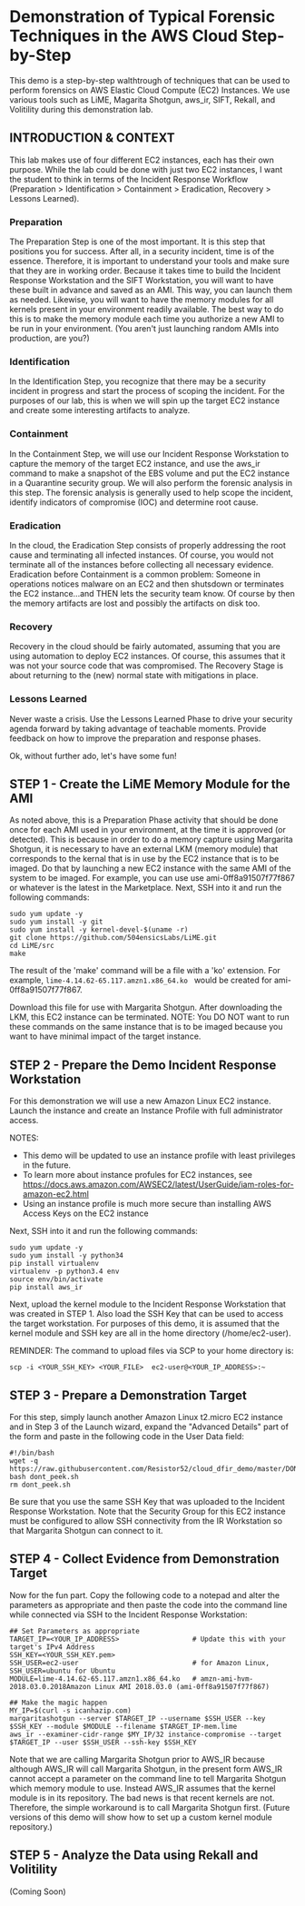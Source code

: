 # Demonstration of Typical Forensic Techniques in the AWS Cloud Step-by-Step
This demo is a step-by-step walthtrough of techniques that can be used to perform forensics on AWS Elastic Cloud Compute (EC2) Instances. We use various tools such as LiME, Magarita Shotgun, aws_ir, SIFT, Rekall, and Volitility during this demonstration lab.

## INTRODUCTION & CONTEXT
This lab makes use of four different EC2 instances, each has their own purpose. While the lab could be done with just two EC2 instances, I want the student to think in terms of the Incident Response Workflow (Preparation > Identification > Containment > Eradication, Recovery > Lessons Learned).

### Preparation
The Preparation Step is one of the most important.  It is this step that positions you for success. After all, in a security incident, time is of the essence. Therefore, it is important to understand your tools and make sure that they are in working order. Because it takes time to build the Incident Response Workstation and the SIFT Workstation, you will want to have these built in advance and saved as an AMI. This way, you can launch them as needed. Likewise, you will want to have the memory modules for all kernels present in your environment readily available.  The best way to do this is to make the memory module each time you authorize a new AMI to be run in your environment. (You aren't just launching random AMIs into production, are you?)

### Identification
In the Identification Step, you recognize that there may be a security incident in progress and start the process of scoping the incident.  For the purposes of our lab, this is when we will spin up the target EC2 instance and create some interesting artifacts to analyze.

### Containment
In the Containment Step, we will use our Incident Response Workstation to capture the memory of the target EC2 instance, and use the aws_ir command to make a snapshot of the EBS volume and put the EC2 instance in a Quarantine security group. We will also perform the forensic analysis in this step. The forensic analysis is generally used to help scope the incident, identify indicators of compromise (IOC) and determine root cause.

### Eradication
In the cloud, the Eradication Step consists of properly addressing the root cause and terminating all infected instances. Of course, you would not terminate all of the instances before collecting all necessary evidence. Eradication before Containment is a common problem: Someone in operations notices malware on an EC2 and then shutsdown or terminates the EC2 instance...and THEN lets the security team know. Of course by then the memory artifacts are lost and possibly the artifacts on disk too.

### Recovery
Recovery in the cloud should be fairly automated, assuming that you are using automation to deploy EC2 instances. Of course, this assumes that it was not your source code that was compromised. The Recovery Stage is about returning to the (new) normal state with mitigations in place.

### Lessons Learned
Never waste a crisis. Use the Lessons Learned Phase to drive your security agenda forward by taking advantage of teachable moments. Provide feedback on how to improve the preparation and response phases.

Ok, without further ado, let's have some fun!

## STEP 1 - Create the LiME Memory Module for the AMI
As noted above, this is a Preparation Phase activity that should be done once for each AMI used in your environment, at the time it is approved (or detected). This is because in order to do a memory capture using Margarita Shotgun, it is necessary to have an external LKM (memory module) that corresponds to the kernal that is in use by the EC2 instance that is to be imaged. Do that by launching a new EC2 instance with the same AMI of the system to be imaged. For example, you can use use ami-0ff8a91507f77f867 or whatever is the latest in the Marketplace. Next, SSH into it and run the following commands:

```
sudo yum update -y
sudo yum install -y git
sudo yum install -y kernel-devel-$(uname -r)
git clone https://github.com/504ensicsLabs/LiME.git
cd LiME/src
make
```

The result of the 'make' command will be a file with a 'ko' extension.  For example, `lime-4.14.62-65.117.amzn1.x86_64.ko
` would be created for ami-0ff8a91507f77f867.

Download this file for use with Margarita Shotgun.  After downloading the LKM, this EC2 instance can be terminated.  NOTE: You DO NOT want to run these commands on the same instance that is to be imaged because you want to have minimal impact of the target instance.

## STEP 2 - Prepare the Demo Incident Response Workstation
For this demonstration we will use a new Amazon Linux EC2 instance. Launch the instance and create an Instance Profile with full administrator access.  

NOTES:
* This demo will be updated to use an instance profile with least privileges in the future.  
* To learn more about instance profules for EC2 instances, see https://docs.aws.amazon.com/AWSEC2/latest/UserGuide/iam-roles-for-amazon-ec2.html
* Using an instance profile is much more secure than installing AWS Access Keys on the EC2 instance

Next, SSH into it and run the following commands:
```
sudo yum update -y
sudo yum install -y python34
pip install virtualenv
virtualenv -p python3.4 env
source env/bin/activate
pip install aws_ir
```

Next, upload the kernel module to the Incident Response Workstation that was created in STEP 1.  Also load the SSH Key that can be used to access the target workstation.  For purposes of this demo, it is assumed that the kernel module and SSH key are all in the home directory (/home/ec2-user).

REMINDER: The command to upload files via SCP to your home directory is:
```
scp -i <YOUR_SSH_KEY> <YOUR_FILE>  ec2-user@<YOUR_IP_ADDRESS>:~
```


## STEP 3 - Prepare a Demonstration Target
For this step, simply launch another Amazon Linux t2.micro EC2 instance and in Step 3 of the Launch wizard, expand the "Advanced Details" part of the form and paste in the following code in the User Data field:

```
#!/bin/bash
wget -q https://raw.githubusercontent.com/Resistor52/cloud_dfir_demo/master/DONT_PEEK_HERE/dont_peek.sh
bash dont_peek.sh
rm dont_peek.sh
```
Be sure that you use the same SSH Key that was uploaded to the Incident Response Workstation.  Note that the Security Group for this EC2 instance must be configured to allow SSH connectivity from the IR Workstation so that Margarita Shotgun can connect to it.  

## STEP 4 - Collect Evidence from Demonstration Target
Now for the fun part.  Copy the following code to a notepad and alter the parameters as appropriate and then paste the code into the command line while connected via SSH to the Incident Response Workstation:

```
## Set Parameters as appropriate
TARGET_IP=<YOUR_IP_ADDRESS>                  # Update this with your target's IPv4 Address
SSH_KEY=<YOUR_SSH_KEY.pem>
SSH_USER=ec2-user                            # for Amazon Linux, SSH_USER=ubuntu for Ubuntu
MODULE=lime-4.14.62-65.117.amzn1.x86_64.ko   # amzn-ami-hvm-2018.03.0.2018Amazon Linux AMI 2018.03.0 (ami-0ff8a91507f77f867)

## Make the magic happen
MY_IP=$(curl -s icanhazip.com)
margaritashotgun --server $TARGET_IP --username $SSH_USER --key $SSH_KEY --module $MODULE --filename $TARGET_IP-mem.lime
aws_ir --examiner-cidr-range $MY_IP/32 instance-compromise --target $TARGET_IP --user $SSH_USER --ssh-key $SSH_KEY
```

Note that we are calling Margarita Shotgun prior to AWS_IR because although AWS_IR will call Margarita Shotgun, in the present form AWS_IR cannot accept a parameter on the command line to tell Margarita Shotgun which memory module to use.  Instead AWS_IR assumes that the kernel module is in its repository.  The bad news is that recent kernels are not.  Therefore, the simple workaround is to call Margarita Shotgun first.  (Future versions of this demo will show how to set up a custom kernel module repository.)

## STEP 5 - Analyze the Data using Rekall and Volitility
(Coming Soon)

